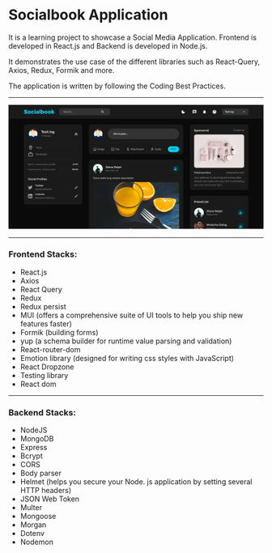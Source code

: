 # Socialbook Application

It is a learning project to showcase a Social Media Application. Frontend is developed in React.js and Backend is developed in Node.js. 

It demonstrates the use case of the different libraries such as React-Query, Axios, Redux, Formik and more.

The application is written by following the Coding Best Practices.

<hr />

![Application demo](Screenshot%202023-03-24%20145545.png)

<hr />

### Frontend Stacks:
- React.js
- Axios
- React Query
- Redux
- Redux persist
- MUI (offers a comprehensive suite of UI tools to help you ship new features faster)
- Formik (building forms)
- yup (a schema builder for runtime value parsing and validation)
- React-router-dom
- Emotion library (designed for writing css styles with JavaScript)
- React Dropzone
- Testing library
- React dom

<hr />

### Backend Stacks:
- NodeJS
- MongoDB
- Express
- Bcrypt
- CORS
- Body parser
- Helmet (helps you secure your Node. js application by setting several HTTP headers)
- JSON Web Token
- Multer
- Mongoose
- Morgan
- Dotenv
- Nodemon
